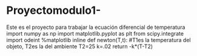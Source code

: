 ﻿# Proyectomodulo1-
Este es el proyecto para trabajar la ecuación diferencial de temperatura
import numpy as np
import matplotlib.pyplot as plt
from scipy.integrate import odeint
%matplotlib inline
def newton(T,t):    #T1es la temperatura del objeto, T2es la del ambiente
    T2=25
    k=.02
    return -k*(T-T2)